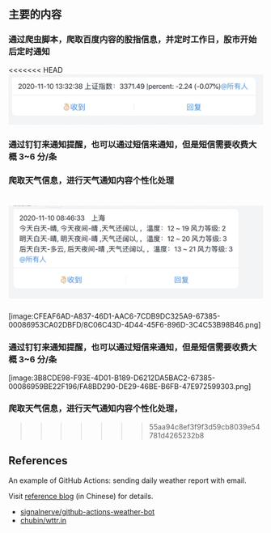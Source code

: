 ## 主要的内容

### 通过爬虫脚本，爬取百度内容的股指信息，并定时工作日，股市开始后定时通知

<<<<<<< HEAD
![image](./image/20201110180407.jpg)

### 通过钉钉来通知提醒，也可以通过短信来通知，但是短信需要收费大概 3~6 分/条

### 爬取天气信息，进行天气通知内容个性化处理

![image](./image/20201110180424.jpg)
=======
[image:CFEAF6AD-A837-46D1-AAC6-7CDB9DC325A9-67385-00086953CA02DBFD/8C06C43D-4D44-45F6-896D-3C4C53B98B46.png]

### 通过钉钉来通知提醒，也可以通过短信来通知，但是短信需要收费大概 3~6 分/条

[image:3B8CDE98-F93E-4D01-B189-D6212DA5BAC2-67385-00086959BE22F196/FA8BD290-DE29-46BE-B6FB-47E972599303.png]

### 爬取天气信息，进行天气通知内容个性化处理，
>>>>>>> 55aa94c8ef3f9f3d59cb8039e54781d4265232b8


## References
An example of GitHub Actions: sending daily weather report with email.

Visit [reference blog](http://www.ruanyifeng.com/blog/2019/12/github_actions.html) (in Chinese) for details.

- [signalnerve/github-actions-weather-bot](https://github.com/signalnerve/github-actions-weather-bot)
- [chubin/wttr.in](https://github.com/chubin/wttr.in)

